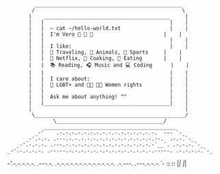              ________________________________________________
            /                                                \
           |    _________________________________________     |
           |   |                                         |    |
           |   |  ~ cat ~/hello-world.txt                |    |
           |   |  I'm Vero 👋 👋 👋                       |    |
           |   |                                         |    |
           |   |  I like:                                |    |
           |   |  🚗 Traveling, 🐶 Animals, 🏐 Sports     |    |
           |   |  🍿 Netflix, 🍳 Cooking, 🥑 Eating       |    |
           |   |  📚 Reading, 🎧 Music and 💻 Coding      |    |
           |   |                                         |    |
           |   |  I care about:                          |    |
           |   |  🌈 LGBT+ and 👩🏼 💪🏻 Women rights         |    |
           |   |                                         |    |
           |   |  Ask me about anything! ^^              |    |
           |   |_________________________________________|    |
           |                                                  |
            \_________________________________________________/
                   \___________________________________/
                ___________________________________________
             _-'    .-.-.-.-.-.-.-.-.-.-.-.-.-.-.-.-.  --- `-_
          _-'.-.-. .---.-.-.-.-.-.-.-.-.-.-.-.-.-.-.--.  .-.-.`-_
       _-'.-.-.-. .---.-.-.-.-.-.-.-.-.-.-.-.-.-.-.-`__`. .-.-.-.`-_
    _-'.-.-.-.-. .-----.-.-.-.-.-.-.-.-.-.-.-.-.-.-.-----. .-.-.-.-.`-_
 _-'.-.-.-.-.-. .---.-. .-.-.-.-.-.-.-.-.-.-.-.-.-. .-.---. .---.-.-.-.`-_
:_________________________________________________________________________:
:_________________________________________________________________________:
    |_|                                                             |_|

<!--
**glebapps/glebapps** is a ✨ _special_ ✨ repository because its `README.md` (this file) appears on your GitHub profile.
### Hi there 👋
Here are some ideas to get you started:

- 🔭 I’m currently working on ...
- 🌱 I’m currently learning ...
- 👯 I’m looking to collaborate on ...
- 🤔 I’m looking for help with ...
- 💬 Ask me about ...
- 📫 How to reach me: ...
- 😄 Pronouns: ...
- ⚡ Fun fact: ...
-->
